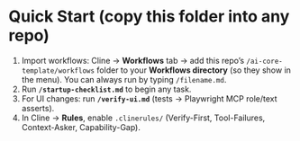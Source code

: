 # Quick Start (copy this folder into any repo)
1) Import workflows: Cline → **Workflows** tab → add this repo’s `/ai-core-template/workflows` folder to your **Workflows directory** (so they show in the menu). You can always run by typing `/filename.md`.
2) Run **`/startup-checklist.md`** to begin any task.
3) For UI changes: run **`/verify-ui.md`** (tests → Playwright MCP role/text asserts).
4) In Cline → **Rules**, enable `.clinerules/` (Verify-First, Tool-Failures, Context-Asker, Capability-Gap).
